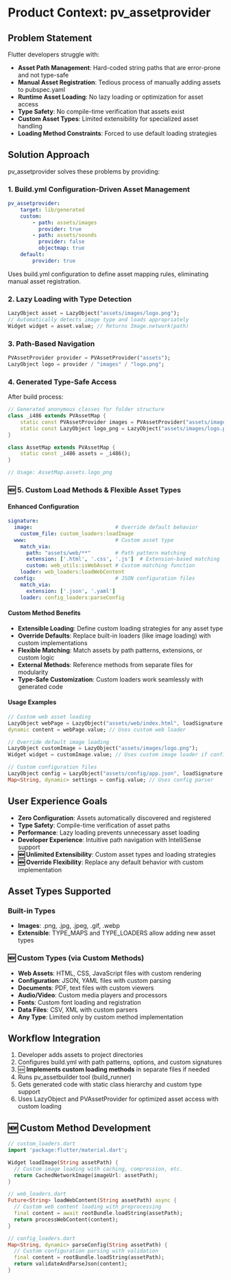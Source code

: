 # Product Context: pv_assetprovider

## Problem Statement
Flutter developers struggle with:
- **Asset Path Management**: Hard-coded string paths that are error-prone and not type-safe
- **Manual Asset Registration**: Tedious process of manually adding assets to pubspec.yaml
- **Runtime Asset Loading**: No lazy loading or optimization for asset access
- **Type Safety**: No compile-time verification that assets exist
- **Custom Asset Types**: Limited extensibility for specialized asset handling
- **Loading Method Constraints**: Forced to use default loading strategies

## Solution Approach
pv_assetprovider solves these problems by providing:

### 1. Build.yml Configuration-Driven Asset Management
```yaml
pv_assetprovider:
    target: lib/generated
    custom:
        - path: assets/images
          provider: true
        - path: assets/sounds
          provider: false
          objectmap: true
    default:
        provider: true
```
Uses build.yml configuration to define asset mapping rules, eliminating manual asset registration.

### 2. Lazy Loading with Type Detection
```dart
LazyObject asset = LazyObject("assets/images/logo.png");
// Automatically detects image type and loads appropriately
Widget widget = asset.value; // Returns Image.network(path)
```

### 3. Path-Based Navigation
```dart
PVAssetProvider provider = PVAssetProvider("assets");
LazyObject logo = provider / "images" / "logo.png";
```

### 4. Generated Type-Safe Access
After build process:
```dart
// Generated anonymous classes for folder structure
class _i486 extends PVAssetMap {
    static const PVAssetProvider images = PVAssetProvider("assets/images");
    static const LazyObject logo_png = LazyObject("assets/images/logo.png");
}

class AssetMap extends PVAssetMap {
    static const _i486 assets = _i486();
}

// Usage: AssetMap.assets.logo_png
```

### 🆕 5. Custom Load Methods & Flexible Asset Types

#### Enhanced Configuration
```yaml
signature:
  image:                           # Override default behavior
    custom_file: custom_loaders:loadImage
  www:                             # Custom asset type
    match_via:
      path: "assets/web/**"        # Path pattern matching
      extension: ['.html', '.css', '.js']  # Extension-based matching
      custom: web_utils:isWebAsset # Custom matching function
    loader: web_loaders:loadWebContent
  config:                          # JSON configuration files
    match_via:
      extension: ['.json', '.yaml']
    loader: config_loaders:parseConfig
```

#### Custom Method Benefits
- **Extensible Loading**: Define custom loading strategies for any asset type
- **Override Defaults**: Replace built-in loaders (like image loading) with custom implementations
- **Flexible Matching**: Match assets by path patterns, extensions, or custom logic
- **External Methods**: Reference methods from separate files for modularity
- **Type-Safe Customization**: Custom loaders work seamlessly with generated code

#### Usage Examples
```dart
// Custom web asset loading
LazyObject webPage = LazyObject("assets/web/index.html", loadSignature: "www");
dynamic content = webPage.value; // Uses custom web loader

// Override default image loading
LazyObject customImage = LazyObject("assets/images/logo.png"); 
Widget widget = customImage.value; // Uses custom image loader if configured

// Custom configuration files
LazyObject config = LazyObject("assets/config/app.json", loadSignature: "config");
Map<String, dynamic> settings = config.value; // Uses config parser
```

## User Experience Goals
- **Zero Configuration**: Assets automatically discovered and registered
- **Type Safety**: Compile-time verification of asset paths
- **Performance**: Lazy loading prevents unnecessary asset loading
- **Developer Experience**: Intuitive path navigation with IntelliSense support
- **🆕 Unlimited Extensibility**: Custom asset types and loading strategies
- **🆕 Override Flexibility**: Replace any default behavior with custom implementation

## Asset Types Supported

### Built-in Types
- **Images**: .png, .jpg, .jpeg, .gif, .webp
- **Extensible**: TYPE_MAPS and TYPE_LOADERS allow adding new asset types

### 🆕 Custom Types (via Custom Methods)
- **Web Assets**: HTML, CSS, JavaScript files with custom rendering
- **Configuration**: JSON, YAML files with custom parsing
- **Documents**: PDF, text files with custom viewers
- **Audio/Video**: Custom media players and processors
- **Fonts**: Custom font loading and registration
- **Data Files**: CSV, XML with custom parsers
- **Any Type**: Limited only by custom method implementation

## Workflow Integration
1. Developer adds assets to project directories
2. Configures build.yml with path patterns, options, and custom signatures
3. 🆕 **Implements custom loading methods** in separate files if needed
4. Runs pv_assetbuilder tool (build_runner)
5. Gets generated code with static class hierarchy and custom type support
6. Uses LazyObject and PVAssetProvider for optimized asset access with custom loading

## 🆕 Custom Method Development
```dart
// custom_loaders.dart
import 'package:flutter/material.dart';

Widget loadImage(String assetPath) {
  // Custom image loading with caching, compression, etc.
  return CachedNetworkImage(imageUrl: assetPath);
}

// web_loaders.dart  
Future<String> loadWebContent(String assetPath) async {
  // Custom web content loading with preprocessing
  final content = await rootBundle.loadString(assetPath);
  return processWebContent(content);
}

// config_loaders.dart
Map<String, dynamic> parseConfig(String assetPath) {
  // Custom configuration parsing with validation
  final content = rootBundle.loadString(assetPath);
  return validateAndParseJson(content);
}
``` 